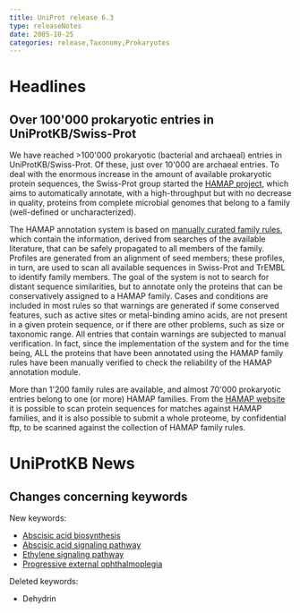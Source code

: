 ```yaml
---
title: UniProt release 6.3
type: releaseNotes
date: 2005-10-25
categories: release,Taxonomy,Prokaryotes
---
```


# Headlines

## Over 100'000 prokaryotic entries in UniProtKB/Swiss-Prot

We have reached &gt;100'000 prokaryotic (bacterial and archaeal) entries in UniProtKB/Swiss-Prot. Of these, just over 10'000 are archaeal entries. To deal with the enormous increase in the amount of available prokaryotic protein sequences, the Swiss-Prot group started the [HAMAP project](http://www.expasy.org/sprot/hamap/), which aims to automatically annotate, with a high-throughput but with no decrease in quality, proteins from complete microbial genomes that belong to a family (well-defined or uncharacterized).

The HAMAP annotation system is based on [manually curated family rules](http://www.expasy.org/sprot/hamap/families.html), which contain the information, derived from searches of the available literature, that can be safely propagated to all members of the family. Profiles are generated from an alignment of seed members; these profiles, in turn, are used to scan all available sequences in Swiss-Prot and TrEMBL to identify family members. The goal of the system is not to search for distant sequence similarities, but to annotate only the proteins that can be conservatively assigned to a HAMAP family. Cases and conditions are included in most rules so that warnings are generated if some conserved features, such as active sites or metal-binding amino acids, are not present in a given protein sequence, or if there are other problems, such as size or taxonomic range. All entries that contain warnings are subjected to manual verification. In fact, since the implementation of the system and for the time being, ALL the proteins that have been annotated using the HAMAP family rules have been manually verified to check the reliability of the HAMAP annotation module.

More than 1'200 family rules are available, and almost 70'000 prokaryotic entries belong to one (or more) HAMAP families. From the [HAMAP website](http://www.expasy.org/sprot/hamap/) it is possible to scan protein sequences for matches against HAMAP families, and it is also possible to submit a whole proteome, by confidential ftp, to be scanned against the collection of HAMAP family rules.

  

# UniProtKB News

## Changes concerning keywords

New keywords:

-   [Abscisic acid biosynthesis](http://www.uniprot.org/keywords/KW-0937)
-   [Abscisic acid signaling pathway](http://www.uniprot.org/keywords/KW-0938)
-   [Ethylene signaling pathway](http://www.uniprot.org/keywords/KW-0936)
-   [Progressive external ophthalmoplegia](http://www.uniprot.org/keywords/KW-0935)

Deleted keywords:

-   Dehydrin
